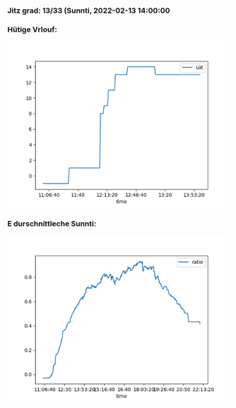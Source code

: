 ### Jitz grad: 13/33 (Sunnti, 2022-02-13 14:00:00

### Hütige Vrlouf:
![Graph](Today.png)

### E durschnittleche Sunnti:
![Graph](Sunnti.png)